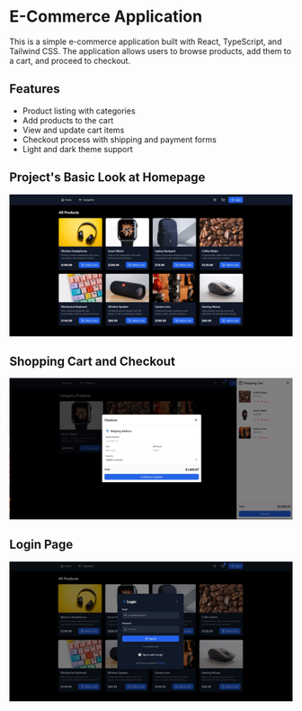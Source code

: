 # E-Commerce Application

This is a simple e-commerce application built with React, TypeScript, and Tailwind CSS. The application allows users to browse products, add them to a cart, and proceed to checkout.

## Features

- Product listing with categories
- Add products to the cart
- View and update cart items
- Checkout process with shipping and payment forms
- Light and dark theme support

## Project's Basic Look at Homepage
![Alt text](https://github.com/yusufb202/E-Commerce-React-Web-App/blob/main/src/App%20Images/Homepage.jpg)

## Shopping Cart and Checkout
![Alt text](https://github.com/yusufb202/E-Commerce-React-Web-App/blob/main/src/App%20Images/ShoppingCart-Checkout.jpg)

## Login Page
![Alt text](https://github.com/yusufb202/E-Commerce-React-Web-App/blob/main/src/App%20Images/LoginPage.jpg)
